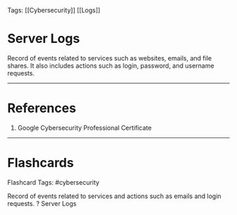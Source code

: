 Tags: [[Cybersecurity]] [[Logs]]
# Server Logs

Record of events related to services such as websites, emails, and file shares. It also includes actions such as login, password, and username requests.

---
# References

1. Google Cybersecurity Professional Certificate

---
# Flashcards

Flashcard Tags: #cybersecurity 

Record of events related to services and actions such as emails and login requests.
?
Server Logs
<!--SR:!2024-05-03,4,270-->